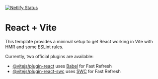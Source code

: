 [![Netlify Status](https://api.netlify.com/api/v1/badges/4734463a-77c2-477a-9079-1e78418eb973/deploy-status)](https://app.netlify.com/sites/adityadewhy-otp1/deploys)

# React + Vite

This template provides a minimal setup to get React working in Vite with HMR and some ESLint rules.

Currently, two official plugins are available:

- [@vitejs/plugin-react](https://github.com/vitejs/vite-plugin-react/blob/main/packages/plugin-react/README.md) uses [Babel](https://babeljs.io/) for Fast Refresh
- [@vitejs/plugin-react-swc](https://github.com/vitejs/vite-plugin-react-swc) uses [SWC](https://swc.rs/) for Fast Refresh
